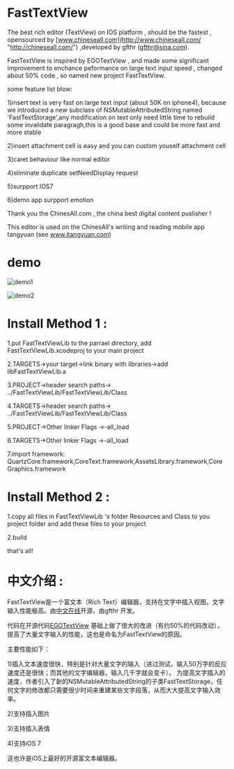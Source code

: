 FastTextView
============

The best rich editor  (TextView) on IOS platform , should be the fastest , opensourced by  [www.chineseall.com](http://www.chineseall.com/ "http://chineseall.com/")  ,developed by gfthr (gfthr@sina.com).

FastTextView is inspired by EGOTextView , and made some significant improvement to enchance peformance on large text input speed , changed about 50% code , so named new project FastTextView.

some feature list blow:

1)insert text is very fast on large text input (about 50K on iphone4), because we introduced a new subclass of NSMutableAttributedString named 'FastTextStorage',any modification on text only need little time to rebuild some invalidate paragragh,this is a good base and  could be more fast and more stable


2)insert attachment cell is easy and you can custom youself attachment cell


3)caret behaviour like normal editor


4)eliminate duplicate setNeedDisplay request 

5)surpport IOS7 

6)demo app surpport emotion 


Thank you the ChinesAll.com , the china best digital content puslisher !

This editor is used on the ChinesAll's writing and reading mobile app tangyuan (see www.itangyuan.com) 


demo 
============
![demo1](https://raw.github.com/gfthr/FastTextView/master/screenshot/demo1.png "demo1")

![demo2](https://raw.github.com/gfthr/FastTextView/master/screenshot/demo2.png "demo2")


Install Method 1 :
============
1.put FastTextViewLib to the parrael directory, add  FastTextViewLib.xcodeproj to your main project

2.TARGETS->your target->link binary with libraries->add libFastTextViewLib.a

3.PROJECT->header search paths-> ../FastTextViewLib/FastTextViewLib/Class

4.TARGETS->header search paths-> ../FastTextViewLib/FastTextViewLib/Class

5.PROJECT->Other linker Flags ->-all_load

6.TARGETS->Other linker Flags ->-all_load

7.import framework: QuartzCore.framework,CoreText.framework,AssetsLibrary.framework,CoreGraphics.framework

Install Method 2 :
============
1.copy  all files in FastTextViewLib 's folder Resources and Class to you project folder and add these files to your project

2.build

that's all!

中文介绍 :
============
FastTextView是一个富文本（Rich Text）编辑器，支持在文字中插入视图，文字输入性能极高。由[中文在线](http://www.chineseall.com/ "中文在线")开源，由gfthr 开发。

代码在开源代码[EGOTextView](https://github.com/enormego/EGOTextView) 基础上做了很大的改进（有约50%的代码改动），提高了大量文字输入的性能，这也是命名为FastTextView的原因。 

主要性能如下： 

1)插入文本速度很快，特别是针对大量文字的输入（进过测试，输入50万字的反应速度还是很快；而其他的文字编辑器，输入几千字就会变卡）。
为提高文字插入的速度，作者引入了新的NSMutableAttributedString的子类FastTextStorage，任何文字的修改都只需要很少时间来重建某些文字段落，从而大大提高文字输入效率。 

2)支持插入图片 

3)支持插入表情 

4)支持iOS 7 

这也许是iOS上最好的开源富文本编辑器。 